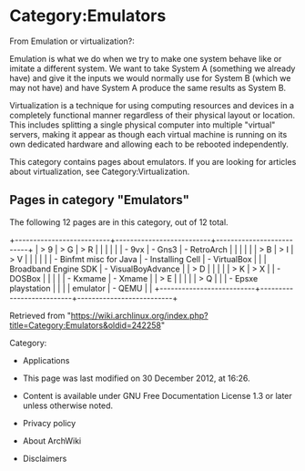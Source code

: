 Category:Emulators
==================

From Emulation or virtualization?:

Emulation is what we do when we try to make one system behave like or
imitate a different system. We want to take System A (something we
already have) and give it the inputs we would normally use for System B
(which we may not have) and have System A produce the same results as
System B.

Virtualization is a technique for using computing resources and devices
in a completely functional manner regardless of their physical layout or
location. This includes splitting a single physical computer into
multiple "virtual" servers, making it appear as though each virtual
machine is running on its own dedicated hardware and allowing each to be
rebooted independently.

This category contains pages about emulators. If you are looking for
articles about virtualization, see Category:Virtualization.

Pages in category "Emulators"
-----------------------------

The following 12 pages are in this category, out of 12 total.

+--------------------------+--------------------------+--------------------------+
| > 9                      | > G                      | > R                      |
|                          |                          |                          |
| -   9vx                  | -   Gns3                 | -   RetroArch            |
|                          |                          |                          |
| > B                      | > I                      | > V                      |
|                          |                          |                          |
| -   Binfmt misc for Java | -   Installing Cell      | -   VirtualBox           |
|                          |     Broadband Engine SDK | -   VisualBoyAdvance     |
| > D                      |                          |                          |
|                          | > K                      | > X                      |
| -   DOSBox               |                          |                          |
|                          | -   Kxmame               | -   Xmame                |
| > E                      |                          |                          |
|                          | > Q                      |                          |
| -   Epsxe playstation    |                          |                          |
|     emulator             | -   QEMU                 |                          |
+--------------------------+--------------------------+--------------------------+

Retrieved from
"https://wiki.archlinux.org/index.php?title=Category:Emulators&oldid=242258"

Category:

-   Applications

-   This page was last modified on 30 December 2012, at 16:26.
-   Content is available under GNU Free Documentation License 1.3 or
    later unless otherwise noted.
-   Privacy policy
-   About ArchWiki
-   Disclaimers
